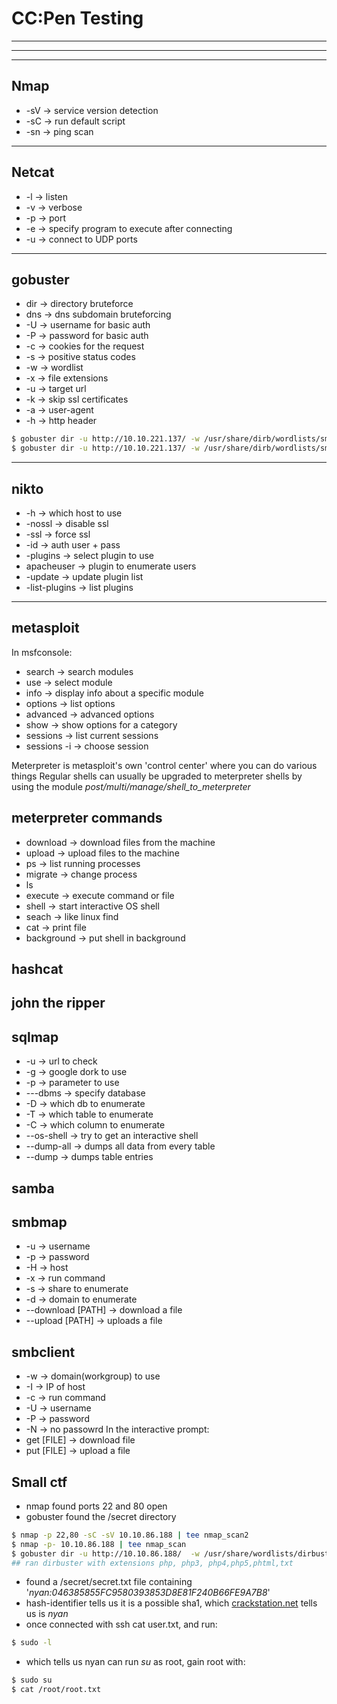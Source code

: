 # CC:Pen Testing
---
---
---
## Nmap
* -sV -> service version detection
* -sC -> run default script
* -sn -> ping scan
---

## Netcat
* -l -> listen
* -v -> verbose
* -p -> port
* -e -> specify program to execute after connecting
* -u -> connect to UDP ports
---

## gobuster
* dir -> directory bruteforce
* dns -> dns subdomain bruteforcing
* -U -> username for basic auth
* -P -> password for basic auth
* -c -> cookies for the request
* -s -> positive status codes
* -w -> wordlist
* -x -> file extensions
* -u -> target url
* -k -> skip ssl certificates
* -a -> user-agent
* -h -> http header
```bash
$ gobuster dir -u http://10.10.221.137/ -w /usr/share/dirb/wordlists/small.txt
$ gobuster dir -u http://10.10.221.137/ -w /usr/share/dirb/wordlists/small.txt -x xxa
```
---

## nikto
* -h -> which host to use
* -nossl -> disable ssl
* -ssl -> force ssl
* -id -> auth user + pass
* -plugins -> select plugin to use
* apacheuser -> plugin to enumerate users
* -update -> update plugin list
* -list-plugins -> list plugins
---

## metasploit
In msfconsole:
* search -> search modules
* use -> select module
* info -> display info about a specific module
* options -> list options
* advanced -> advanced options
* show -> show options for a category
* sessions -> list current sessions
* sessions -i -> choose session

Meterpreter is metasploit's own 'control center' where you can do various things
Regular shells can usually be upgraded to meterpreter shells by using the module *post/multi/manage/shell_to_meterpreter*

## meterpreter commands
* download -> download files from the machine
* upload -> upload files to the machine
* ps -> list running processes
* migrate -> change process
* ls
* execute -> execute command or file
* shell -> start interactive OS shell
* seach -> like linux find
* cat -> print file
* background -> put shell in background

## hashcat
## john the ripper

## sqlmap
* -u -> url to check
* -g -> google dork to use
* -p -> parameter to use
* ---dbms -> specify database 
* -D -> which db to enumerate
* -T -> which table to enumerate
* -C -> which column to enumerate
* --os-shell -> try to get an interactive shell
* --dump-all -> dumps all data from every table
* --dump -> dumps table entries


## samba

## smbmap
* -u -> username
* -p -> password
* -H -> host
* -x -> run command
* -s -> share to enumerate
* -d -> domain to enumerate
* --download [PATH] -> download a file
* --upload [PATH] -> uploads a file

## smbclient
* -w -> domain(workgroup) to use
* -I -> IP of host
* -c -> run command
* -U -> username
* -P -> password
* -N -> no passowrd
In the interactive prompt:
* get [FILE] -> download file
* put [FILE] -> upload a file

## Small ctf
* nmap found ports 22 and 80 open
* gobuster found the /secret directory
```bash
$ nmap -p 22,80 -sC -sV 10.10.86.188 | tee nmap_scan2
$ nmap -p- 10.10.86.188 | tee nmap_scan
$ gobuster dir -u http://10.10.86.188/  -w /usr/share/wordlists/dirbuster/directory-list-2.3-small.txt | tee dir_scan
## ran dirbuster with extensions php, php3, php4,php5,phtml,txt
```
* found a /secret/secret.txt file containing '*nyan:046385855FC9580393853D8E81F240B66FE9A7B8*'
* hash-identifier tells us it is a possible sha1, which [crackstation.net](https://crackstation.net/) tells us is *nyan*
* once connected with ssh cat user.txt, and run:
```bash
$ sudo -l
```
* which tells us nyan can run *su* as root, gain root with:
```bash
$ sudo su
$ cat /root/root.txt
```
